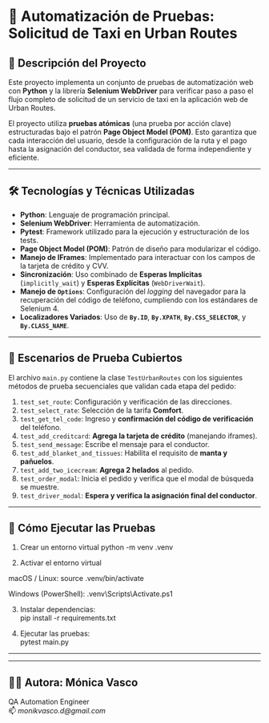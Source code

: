 # 🚕 Automatización de Pruebas: Solicitud de Taxi en Urban Routes

## 📝 Descripción del Proyecto

Este proyecto implementa un conjunto de pruebas de automatización web con **Python** y la librería **Selenium WebDriver** para verificar paso a paso el flujo completo de solicitud de un servicio de taxi en la aplicación web de Urban Routes.

El proyecto utiliza **pruebas atómicas** (una prueba por acción clave) estructuradas bajo el patrón **Page Object Model (POM)**. Esto garantiza que cada interacción del usuario, desde la configuración de la ruta y el pago hasta la asignación del conductor, sea validada de forma independiente y eficiente.

---

## 🛠️ Tecnologías y Técnicas Utilizadas

* **Python**: Lenguaje de programación principal.
* **Selenium WebDriver**: Herramienta de automatización.
* **Pytest**: Framework utilizado para la ejecución y estructuración de los tests.
* **Page Object Model (POM)**: Patrón de diseño para modularizar el código.
* **Manejo de IFrames**: Implementado para interactuar con los campos de la tarjeta de crédito y CVV.
* **Sincronización**: Uso combinado de **Esperas Implícitas** (`implicitly_wait`) y **Esperas Explícitas** (`WebDriverWait`).
* **Manejo de `Options`**: Configuración del *logging* del navegador para la recuperación del código de teléfono, cumpliendo con los estándares de Selenium 4.
* **Localizadores Variados**: Uso de **`By.ID`**, **`By.XPATH`**, **`By.CSS_SELECTOR`**, y **`By.CLASS_NAME`**.

---

## 🧪 Escenarios de Prueba Cubiertos

El archivo `main.py` contiene la clase `TestUrbanRoutes` con los siguientes métodos de prueba secuenciales que validan cada etapa del pedido:

1.  `test_set_route`: Configuración y verificación de las direcciones.
2.  `test_select_rate`: Selección de la tarifa **Comfort**.
3.  `test_get_tel_code`: Ingreso y **confirmación del código de verificación** del teléfono.
4.  `test_add_creditcard`: **Agrega la tarjeta de crédito** (manejando iframes).
5.  `test_send_message`: Escribe el mensaje para el conductor.
6.  `test_add_blanket_and_tissues`: Habilita el requisito de **manta y pañuelos**.
7.  `test_add_two_icecream`: **Agrega 2 helados** al pedido.
8.  `test_order_modal`: Inicia el pedido y verifica que el modal de búsqueda se muestre.
9.  `test_driver_modal`: **Espera y verifica la asignación final del conductor**.

---

## 🚀 Cómo Ejecutar las Pruebas

1. Crear un entorno virtual
python -m venv .venv

2. Activar el entorno virtual

macOS / Linux:
source .venv/bin/activate

Windows (PowerShell):
.venv\Scripts\Activate.ps1

3. Instalar dependencias:  
pip install -r requirements.txt

4. Ejecutar las pruebas:  
pytest main.py
       
---
---
## **👩‍💻 Autora**: Mónica  Vasco 
 QA  Automation  Engineer  
📫 _monikvasco.d@gmail.com_
